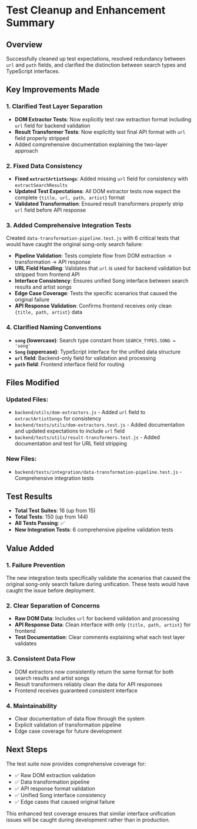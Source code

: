 # Test Cleanup and Enhancement Summary

## Overview
Successfully cleaned up test expectations, resolved redundancy between `url` and `path` fields, and clarified the distinction between search types and TypeScript interfaces.

## Key Improvements Made

### 1. **Clarified Test Layer Separation**
- **DOM Extractor Tests**: Now explicitly test raw extraction format including `url` field for backend validation
- **Result Transformer Tests**: Now explicitly test final API format with `url` field properly stripped
- Added comprehensive documentation explaining the two-layer approach

### 2. **Fixed Data Consistency**
- **Fixed `extractArtistSongs`**: Added missing `url` field for consistency with `extractSearchResults`
- **Updated Test Expectations**: All DOM extractor tests now expect the complete `{title, url, path, artist}` format
- **Validated Transformation**: Ensured result transformers properly strip `url` field before API response

### 3. **Added Comprehensive Integration Tests**
Created `data-transformation-pipeline.test.js` with 6 critical tests that would have caught the original song-only search failure:

- **Pipeline Validation**: Tests complete flow from DOM extraction → transformation → API response
- **URL Field Handling**: Validates that `url` is used for backend validation but stripped from frontend API
- **Interface Consistency**: Ensures unified Song interface between search results and artist songs
- **Edge Case Coverage**: Tests the specific scenarios that caused the original failure
- **API Response Validation**: Confirms frontend receives only clean `{title, path, artist}` data

### 4. **Clarified Naming Conventions**
- **`song` (lowercase)**: Search type constant from `SEARCH_TYPES.SONG = 'song'`
- **`Song` (uppercase)**: TypeScript interface for the unified data structure
- **`url` field**: Backend-only field for validation and processing
- **`path` field**: Frontend interface field for routing

## Files Modified

### Updated Files:
- `backend/utils/dom-extractors.js` - Added `url` field to `extractArtistSongs` for consistency
- `backend/tests/utils/dom-extractors.test.js` - Added documentation and updated expectations to include `url` field
- `backend/tests/utils/result-transformers.test.js` - Added documentation and test for URL field stripping

### New Files:
- `backend/tests/integration/data-transformation-pipeline.test.js` - Comprehensive integration tests

## Test Results
- **Total Test Suites**: 16 (up from 15)
- **Total Tests**: 150 (up from 144) 
- **All Tests Passing**: ✅
- **New Integration Tests**: 6 comprehensive pipeline validation tests

## Value Added

### 1. **Failure Prevention**
The new integration tests specifically validate the scenarios that caused the original song-only search failure during unification. These tests would have caught the issue before deployment.

### 2. **Clear Separation of Concerns**
- **Raw DOM Data**: Includes `url` for backend validation and processing
- **API Response Data**: Clean interface with only `{title, path, artist}` for frontend
- **Test Documentation**: Clear comments explaining what each test layer validates

### 3. **Consistent Data Flow**
- DOM extractors now consistently return the same format for both search results and artist songs
- Result transformers reliably clean the data for API responses
- Frontend receives guaranteed consistent interface

### 4. **Maintainability**
- Clear documentation of data flow through the system
- Explicit validation of transformation pipeline
- Edge case coverage for future development

## Next Steps
The test suite now provides comprehensive coverage for:
- ✅ Raw DOM extraction validation
- ✅ Data transformation pipeline
- ✅ API response format validation  
- ✅ Unified Song interface consistency
- ✅ Edge cases that caused original failure

This enhanced test coverage ensures that similar interface unification issues will be caught during development rather than in production.
